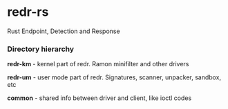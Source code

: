 # redr-rs
Rust Endpoint, Detection and Response

### Directory hierarchy
**redr-km** - kernel part of redr. Ramon minifilter and other drivers

**redr-um** - user mode part of redr. Signatures, scanner, unpacker, sandbox, etc

**common** - shared info between driver and client, like ioctl codes
